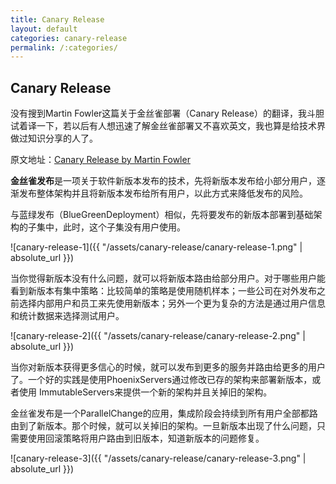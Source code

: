 ```yaml
---
title: Canary Release
layout: default
categories: canary-release
permalink: /:categories/
---
```


## Canary Release

没有搜到Martin Fowler这篇关于金丝雀部署（Canary Release）的翻译，我斗胆试着译一下，若以后有人想迅速了解金丝雀部署又不喜欢英文，我也算是给技术界做过知识分享的人了。

原文地址：[Canary Release by Martin Fowler](https://martinfowler.com/bliki/CanaryRelease.html)

**金丝雀发布**是一项关于软件新版本发布的技术，先将新版本发布给小部分用户，逐渐发布整体架构并且将新版本发布给所有用户，以此方式来降低发布的风险。

与蓝绿发布（BlueGreenDeployment）相似，先将要发布的新版本部署到基础架构的子集中，此时，这个子集没有用户使用。

![canary-release-1]({{ "/assets/canary-release/canary-release-1.png" | absolute_url }})

当你觉得新版本没有什么问题，就可以将新版本路由给部分用户。对于哪些用户能看到新版本有集中策略：比较简单的策略是使用随机样本；一些公司在对外发布之前选择内部用户和员工来先使用新版本；另外一个更为复杂的方法是通过用户信息和统计数据来选择测试用户。

![canary-release-2]({{ "/assets/canary-release/canary-release-2.png" | absolute_url }})

当你对新版本获得更多信心的时候，就可以发布到更多的服务并路由给更多的用户了。一个好的实践是使用PhoenixServers通过修改已存的架构来部署新版本，或者使用 ImmutableServers来提供一个新的架构并且关掉旧的架构。

金丝雀发布是一个ParallelChange的应用，集成阶段会持续到所有用户全部都路由到了新版本。那个时候，就可以关掉旧的架构。一旦新版本出现了什么问题，只需要使用回滚策略将用户路由到旧版本，知道新版本的问题修复。

![canary-release-3]({{ "/assets/canary-release/canary-release-3.png" | absolute_url }})


